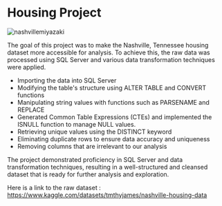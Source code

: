 # Housing Project

![nashvillemiyazaki](https://user-images.githubusercontent.com/126265295/232151627-2a3a9752-ce97-4042-b134-6970d942e100.jpg)


The goal of this project was to make the Nashville, Tennessee housing dataset more accessible for analysis. 
To achieve this, the raw data was processed using SQL Server and various data transformation techniques were applied.

- Importing the data into SQL Server
- Modifying the table's structure using ALTER TABLE and CONVERT functions
- Manipulating string values with functions such as PARSENAME and REPLACE
- Generated Common Table Expressions (CTEs) and implemented the ISNULL function to manage NULL values.
- Retrieving unique values using the DISTINCT keyword
- Eliminating duplicate rows to ensure data accuracy and uniqueness
- Removing columns that are irrelevant to our analysis

The project demonstrated proficiency in SQL Server and data transformation techniques, 
resulting in a well-structured and cleansed dataset that is ready for further analysis and exploration.

Here is a link to the raw dataset : https://www.kaggle.com/datasets/tmthyjames/nashville-housing-data
